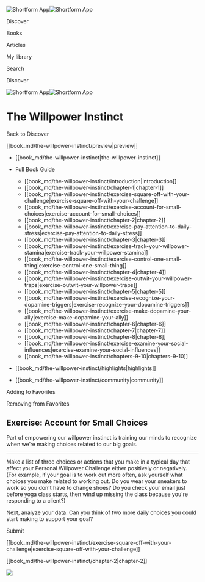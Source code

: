 ![Shortform App](/img/logo.36a2399e.svg)![Shortform App](/img/logo-dark.70c1b072.svg)

Discover

Books

Articles

My library

Search

Discover

![Shortform App](/img/logo.36a2399e.svg)![Shortform App](/img/logo-dark.70c1b072.svg)

# The Willpower Instinct

Back to Discover

[[book_md/the-willpower-instinct/preview|preview]]

  * [[book_md/the-willpower-instinct|the-willpower-instinct]]
  * Full Book Guide

    * [[book_md/the-willpower-instinct/introduction|introduction]]
    * [[book_md/the-willpower-instinct/chapter-1|chapter-1]]
    * [[book_md/the-willpower-instinct/exercise-square-off-with-your-challenge|exercise-square-off-with-your-challenge]]
    * [[book_md/the-willpower-instinct/exercise-account-for-small-choices|exercise-account-for-small-choices]]
    * [[book_md/the-willpower-instinct/chapter-2|chapter-2]]
    * [[book_md/the-willpower-instinct/exercise-pay-attention-to-daily-stress|exercise-pay-attention-to-daily-stress]]
    * [[book_md/the-willpower-instinct/chapter-3|chapter-3]]
    * [[book_md/the-willpower-instinct/exercise-track-your-willpower-stamina|exercise-track-your-willpower-stamina]]
    * [[book_md/the-willpower-instinct/exercise-control-one-small-thing|exercise-control-one-small-thing]]
    * [[book_md/the-willpower-instinct/chapter-4|chapter-4]]
    * [[book_md/the-willpower-instinct/exercise-outwit-your-willpower-traps|exercise-outwit-your-willpower-traps]]
    * [[book_md/the-willpower-instinct/chapter-5|chapter-5]]
    * [[book_md/the-willpower-instinct/exercise-recognize-your-dopamine-triggers|exercise-recognize-your-dopamine-triggers]]
    * [[book_md/the-willpower-instinct/exercise-make-dopamine-your-ally|exercise-make-dopamine-your-ally]]
    * [[book_md/the-willpower-instinct/chapter-6|chapter-6]]
    * [[book_md/the-willpower-instinct/chapter-7|chapter-7]]
    * [[book_md/the-willpower-instinct/chapter-8|chapter-8]]
    * [[book_md/the-willpower-instinct/exercise-examine-your-social-influences|exercise-examine-your-social-influences]]
    * [[book_md/the-willpower-instinct/chapters-9-10|chapters-9-10]]
  * [[book_md/the-willpower-instinct/highlights|highlights]]
  * [[book_md/the-willpower-instinct/community|community]]



Adding to Favorites 

Removing from Favorites 

## Exercise: Account for Small Choices

Part of empowering our willpower instinct is training our minds to recognize when we’re making choices related to our big goals.

* * *

Make a list of three choices or actions that you make in a typical day that affect your Personal Willpower Challenge either positively or negatively. (For example, if your goal is to work out more often, ask yourself what choices you make related to working out. Do you wear your sneakers to work so you don't have to change shoes? Do you check your email just before yoga class starts, then wind up missing the class because you're responding to a client?)

Next, analyze your data. Can you think of two more daily choices you could start making to support your goal?

Submit 

[[book_md/the-willpower-instinct/exercise-square-off-with-your-challenge|exercise-square-off-with-your-challenge]]

[[book_md/the-willpower-instinct/chapter-2|chapter-2]]

![](https://bat.bing.com/action/0?ti=56018282&Ver=2&mid=3e1ec280-830a-45a1-82c1-e5f278b13548&sid=48a964a0642711eeb2d9b36fc717f5e2&vid=48a9a1e0642711eebeaf23361361f0d4&vids=0&msclkid=N&pi=0&lg=en-US&sw=800&sh=600&sc=24&nwd=1&tl=Shortform%20%7C%20Book&p=https%3A%2F%2Fwww.shortform.com%2Fapp%2Fbook%2Fthe-willpower-instinct%2Fexercise-account-for-small-choices&r=&lt=1088&evt=pageLoad&sv=1&rn=929800)
